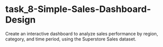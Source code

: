 # task_8-Simple-Sales-Dashboard-Design
Create an interactive dashboard to analyze sales performance by region, category, and time period, using the Superstore Sales dataset.
